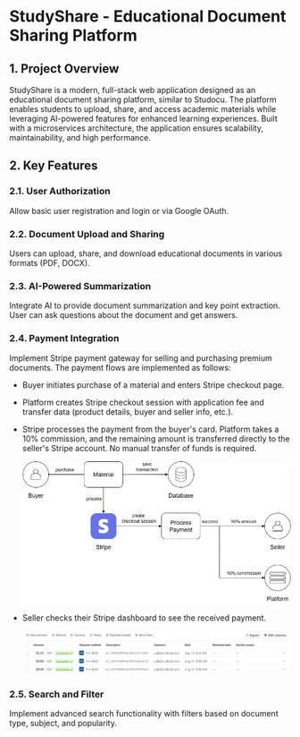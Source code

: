 # StudyShare - Educational Document Sharing Platform

## 1. Project Overview

StudyShare is a modern, full-stack web application designed as an educational document sharing platform, similar to Studocu. The platform enables students to upload, share, and access academic materials while leveraging AI-powered features for enhanced learning experiences. Built with a microservices architecture, the application ensures scalability, maintainability, and high performance.

## 2. Key Features
### 2.1. User Authorization
Allow basic user registration and login or via Google OAuth.

### 2.2. Document Upload and Sharing
Users can upload, share, and download educational documents in various formats (PDF, DOCX).

### 2.3. AI-Powered Summarization
Integrate AI to provide document summarization and key point extraction. User can ask questions about the document and get answers.

### 2.4. Payment Integration
Implement Stripe payment gateway for selling and purchasing premium documents. The payment flows are implemented as follows:
- Buyer initiates purchase of a material and enters Stripe checkout page.
- Platform creates Stripe checkout session with application fee and transfer data (product details, buyer and seller info, etc.).
- Stripe processes the payment from the buyer's card. Platform takes a 10% commission, and the remaining amount is transferred directly to the seller's Stripe account. No manual transfer of funds is required.

    ![Stripe Payment Flow](./images/stripe-payment-flow.png)

- Seller checks their Stripe dashboard to see the received payment.

    ![Stripe Dashboard](./images/stripe-dashboard.png)
    
### 2.5. Search and Filter
Implement advanced search functionality with filters based on document type, subject, and popularity.